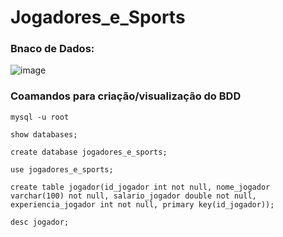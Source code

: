 # Jogadores_e_Sports

### Bnaco de Dados:
![image](https://github.com/user-attachments/assets/cdca6b9d-ba09-416b-882c-0d480bb4e129)

### Coamandos para criação/visualização do BDD
```
mysql -u root
```
```
show databases;
```
```
create database jogadores_e_sports;
```
```
use jogadores_e_sports;
```
```
create table jogador(id_jogador int not null, nome_jogador varchar(100) not null, salario_jogador double not null,  experiencia_jogador int not null, primary key(id_jogador));
```
```
desc jogador;
```

